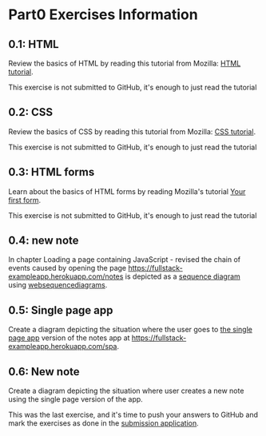 # Part0 Exercises Information

## 0.1: HTML

Review the basics of HTML by reading this tutorial from Mozilla: [HTML tutorial](https://developer.mozilla.org/en-US/docs/Learn/Getting_started_with_the_web/HTML_basics).

This exercise is not submitted to GitHub, it's enough to just read the tutorial

## 0.2: CSS

Review the basics of CSS by reading this tutorial from Mozilla: [CSS tutorial](https://developer.mozilla.org/en-US/docs/Learn/Getting_started_with_the_web/CSS_basics).

This exercise is not submitted to GitHub, it's enough to just read the tutorial

## 0.3: HTML forms

Learn about the basics of HTML forms by reading Mozilla's tutorial [Your first form](https://developer.mozilla.org/en-US/docs/Learn/HTML/Forms/Your_first_HTML_form).

This exercise is not submitted to GitHub, it's enough to just read the tutorial

## 0.4: new note

In chapter Loading a page containing JavaScript - revised the chain of events caused by opening the page https://fullstack-exampleapp.herokuapp.com/notes is depicted as a [sequence diagram](https://www.geeksforgeeks.org/unified-modeling-language-uml-sequence-diagrams/) using [websequencediagrams](https://www.websequencediagrams.com/).

## 0.5: Single page app

Create a diagram depicting the situation where the user goes to [the single page app](https://fullstackopen.com/en/part0/fundamentals_of_web_apps#single-page-app) version of the notes app at https://fullstack-exampleapp.herokuapp.com/spa.

## 0.6: New note

Create a diagram depicting the situation where user creates a new note using the single page version of the app.

This was the last exercise, and it's time to push your answers to GitHub and mark the exercises as done in the [submission application](https://studies.cs.helsinki.fi/stats/courses/fullstackopen).
